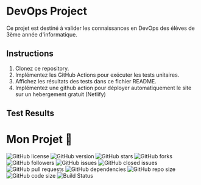 # DevOps Project

Ce projet est destiné à valider les connaissances en DevOps des élèves de 3ème année d'informatique.

## Instructions

1. Clonez ce repository.
2. Implémentez les GitHub Actions pour exécuter les tests unitaires.
3. Affichez les résultats des tests dans ce fichier README.
4. Implémentez une github action pour déployer automatiquement le site sur un hebergement gratuit (Netlify)

## Test Results


# Mon Projet 🚀

![GitHub license](https://img.shields.io/github/license/lxMadara/Devops_controle)
![GitHub version](https://img.shields.io/github/package-json/v/ton-lxMadara/Devops_controle)
![GitHub stars](https://img.shields.io/github/stars/lxMadara/Devops_controle?style=social)
![GitHub forks](https://img.shields.io/github/forks/lxMadara/Devops_controle?style=social)
![GitHub followers](https://img.shields.io/github/followers/lxMadara?style=social)
![GitHub issues](https://img.shields.io/github/issueslxMadara/Devops_controle)
![GitHub closed issues](https://img.shields.io/github/issues-closed/lxMadara/Devops_controle)
![GitHub pull requests](https://img.shields.io/github/issues-pr/lxMadara/Devops_controle)
![GitHub dependencies](https://img.shields.io/david/lxMadara/Devops_controle)
![GitHub repo size](https://img.shields.io/github/repo-size/lxMadara/Devops_controle)
![GitHub code size](https://img.shields.io/github/languages/code-size/lxMadara/Devops_controle)
![Build Status](https://img.shields.io/travis/com/lxMadara/Devops_controle)
